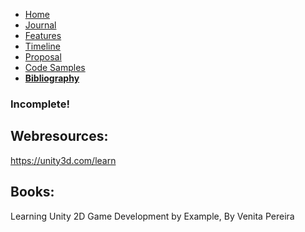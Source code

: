 - [Home](/index.md)
- [Journal](/journal.md)
- [Features](/features.md)
- [Timeline](/timeline.md)
- [Proposal](/proposal.md)
- [Code Samples](/codesamples.md)
- [**Bibliography**](/bibliography.md)


### Incomplete!

Webresources:
----
https://unity3d.com/learn


Books:
----
Learning Unity 2D Game Development by Example, By Venita Pereira
